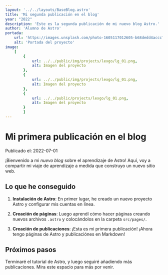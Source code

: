```yaml
---
layout: '../../layouts/BaseBlog.astro' 
title: 'Mi segunda publicación en el blog'
year: "2022"
description: 'Este es la segunda publicación de mi nuevo blog Astro.'
author: 'Alumno de Astro'
portada: 
    url: 'https://images.unsplash.com/photo-1605117012605-b68dedd4accc?q=80&w=3038&auto=format&fit=crop&ixlib=rb-4.0.3&ixid=M3wxMjA3fDB8MHxwaG90by1wYWdlfHx8fGVufDB8fHx8fA%3D%3D'
    alt: 'Portada del proyecto'
image:
    [
        {
            url: ../../public/img/projects/lexgo/lg_01.png,
            alt: Imagen del proyecto
        },
        {
            url: ../../public/img/projects/lexgo/lg_01.png,
            alt: Imagen del proyecto
        },
        {
            url: ../../public/projects/lexgo/lg_01.png,
            alt: Imagen del proyecto
        }
        ]
---
```

# Mi primera publicación en el blog

Publicado el: 2022-07-01

¡Bienvenido a mi _nuevo blog_ sobre el aprendizaje de Astro! Aquí, voy a compartir mi viaje de aprendizaje a medida que construyo un nuevo sitio web.

## Lo que he conseguido

1. **Instalación de Astro**: En primer lugar, he creado un nuevo proyecto Astro y configurar mis cuentas en línea.

2. **Creación de páginas**: Luego aprendí cómo hacer páginas creando nuevos archivos `.astro` y colocándolos en la carpeta `src/pages/`.

3. **Creación de publicaciones**: ¡Esta es mi primera publicación! ¡Ahora tengo páginas de Astro y publicaciónes en Markdown!

## Próximos pasos

Terminaré el tutorial de Astro, y luego seguiré añadiendo más publicaciones. Mira este espacio para más por venir.